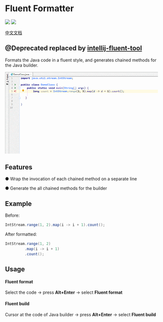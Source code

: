 # Fluent Formatter
[![](https://img.shields.io/github/v/release/Mengzuozhu/FluentFormatter)](https://github.com/Mengzuozhu/FluentFormatter/releases)
[![](https://img.shields.io/badge/plugin-FluentFormatter-purple.svg)](https://plugins.jetbrains.com/plugin/15631-fluent-formatter)  

<a href="README-CH.md">中文文档</a>

## @Deprecated replaced by [intellij-fluent-tool](https://github.com/Mengzuozhu/intellij-fluent-tool)

Formats the Java code in a fluent style, and generates chained methods for the Java builder.

![useDemo](https://github.com/Mengzuozhu/FluentFormatter/blob/master/demo/useDemo.gif)

## **Features**

● Wrap the invocation of each chained method on a separate line

● Generate the all chained methods for the builder

## Example
Before:
```java
IntStream.range(1, 2).map(i -> i + 1).count(); 
```

After formatted:

```java
IntStream.range(1, 2)
         .map(i -> i + 1)
         .count();
```

## Usage

#### Fluent format

Select the code -> press **Alt+Enter** -> select **Fluent format**



#### Fluent build

Cursor at the code of Java builder -> press **Alt+Enter** -> select **Fluent build**
